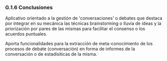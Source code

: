 ### G.1.6 Conclusiones

Aplicativo orientado a la gestión de 'conversaciones' o debates que destaca por integrar en su mecánica las técnicas brainstorming o lluvia de ideas y la priorización por pares de las mismas para facilitar el consenso o los acuerdos puntuales.

Aporta funcionalidades para la extracción de meta-conocimiento de los procesos de debate \(conversación\) en forma de informes de la conversación o de estadísiticas de la misma.



